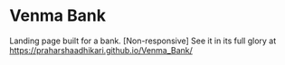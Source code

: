 # Venma Bank
Landing page built for a bank. [Non-responsive]
See it in its full glory at https://praharshaadhikari.github.io/Venma_Bank/
